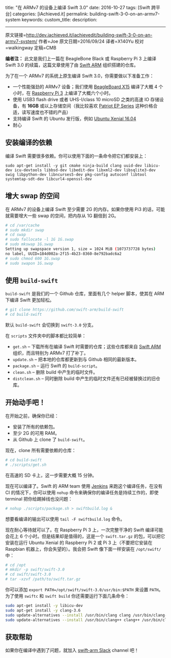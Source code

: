 title: "在 ARMv7 的设备上编译 Swift 3.0"
date: 2016-10-27
tags: [Swift 跨平台]
categories: [iAchieved.it]
permalink: building-swift-3-0-on-an-armv7-system
keywords: 
custom_title: 
description: 

---
原文链接=http://dev.iachieved.it/iachievedit/building-swift-3-0-on-an-armv7-system/
作者=Joe
原文日期=2016/09/24
译者=X140Yu
校对=walkingway
定稿=CMB

<!--此处开始正文-->

**编者注：** 此文是我们上一篇在 BeagleBone Black 或 Raspberry Pi 3 上编译 Swift 3.0 的续篇，这篇文章使用了由 [Swift ARM](https://github.com/swift-arm) 组织搭建的仓库。

为了在一个 ARMv7 的系统上原生编译 Swift 3.0，你需要做以下准备工作：

* 一个性能强劲的 ARMv7 设备；我们使用 [BeagleBoard X15](http://dev.iachieved.it/iachievedit/a-look-at-the-beagleboard-x15/) 编译了大概 4 个小时，在 [Raspberry Pi 3](https://www.raspberrypi.org/products/raspberry-pi-3-model-b/) 上编译了大概六个小时。
* 使用 USB3 flash drive 或者 UHS-I/class 10 microSD 之类的高速 IO 存储设备，有 **16GB** 或以上存储空间（我比较喜欢 [Patriot EP Series](https://www.amazon.com/Patriot-Performance-MicroSDHC-Class-10-Compliant/dp/B00KXO0M3I) 这种价格合适，读写速度也不错的产品）
* 支持编译 Swift 的 Ubuntu 发行版，例如 [Ubuntu Xenial 16.04](https://wiki.ubuntu.com/XenialXerus/ReleaseNotes)
* 耐心

<!--more-->

## 安装编译的依赖

编译 Swift 需要很多依赖。你可以使用下面的一条命令把它们都安装上：

`sudo apt-get install -y git cmake ninja-build clang uuid-dev libicu-dev icu-devtools libbsd-dev libedit-dev libxml2-dev libsqlite3-dev swig libpython-dev libncurses5-dev pkg-config autoconf libtool systemtap-sdt-dev libcurl4-openssl-dev`

## 增大 swap 的空间

在 ARMv7 的设备上编译 Swift 至少需要 2G 的内存。如果你使用 Pi3 的话，可能就需要增大一些 swap 的空间，把内存从 1G 翻倍到 2G。

```bash
# cd /var/cache
# sudo mkdir swap
# cd swap
# sudo fallocate -l 1G 1G.swap
# sudo mkswap 1G.swap
Setting up swapspace version 1, size = 1024 MiB (1073737728 bytes)
no label, UUID=184d002a-2f15-4b23-8360-8e792badc6a2
# sudo chmod 600 1G.swap
# sudo swapon 1G.swap
```

## 使用 `build-swift`

`build-swift` 是我们的一个 Github 仓库，里面有几个 helper 脚本，使其在 ARM 下编译 Swift 更加轻松。

```bash
# git clone https://github.com/swift-arm/build-swift
# cd build-swift
```

默认 `build-swift` 会切换到 `swift-3.0` 分支。

在 `scripts` 文件夹中的脚本都比较简单：

* `get.sh` – 下载所有在编译 Swift 时需要的仓库；这些仓库都来自 [Swift ARM](https://github.com/swift-arm/) 组织，而且特别为 ARMv7 打了补丁。
* `update.sh` – 把本地的仓库都更新到与 Github 相同的最新版本。
* `package.sh` – 运行 Swift 的 `build-script`。
* `clean.sh` – 删除 build 中产生的临时文件。
* `distclean.sh` – 同时删除 build 中产生的临时文件还有已经被替换过的旧仓库。

## 开始动手吧！

在开始之前，确保你已经：

* 安装了所有的依赖包。
* 至少 2G 的可用 RAM。
* 从 Github 上 clone 了 `build-swift`。

现在，clone 所有需要依赖的仓库：

```bash
# cd build-swift
# ./scripts/get.sh
```

在高速的 SD 卡上，这一步需要大概 15 分钟。

现在可以编译了。Swift 的 ARM team 使用 [Jenkins](https://jenkins.io/) 来跑这个编译任务，在没有 CI 的情况下，你可以使用 `nohup` 命令来确保你的编译任务是持续工作的，即使 terminal 把你给踢掉线也没问题：

```bash
# nohup ./scripts/package.sh > swiftbuild.log &
```

想要看编译的输出可以使用 `tail -F swiftbuild.log` 命令。

现在耐心等待就可以了。在 Raspberry Pi 3 上，一次完整干净的 Swift 编译可能会花上 6 个小时。但是结果却是值得的，这是一个 `swift.tar.gz` 的包，可以把它安装在运行 Ubuntu Xenial 的 Raspberry Pi 2 或 Pi 3 上（不要把它安装在 Raspbian 机器上，你会失望的）。我会把 Swift 像下面一样安装在 `/opt/swift/` 中：

 ```bash
# cd /opt
# mkdir -p swift/swift-3.0
# cd swift/swift-3.0
# tar -xzvf /path/to/swift.tar.gz
```

你可以添加 `export PATH=/opt/swift/swift-3.0/usr/bin:$PATH` 来设置 `PATH`。 为了使用 `swiftc` 和 `swift build` 你还需要运行下面几条命令：

```bash
sudo apt-get install -y libicu-dev
sudo apt-get install -y clang-3.6
sudo update-alternatives --install /usr/bin/clang clang /usr/bin/clang-3.6 100
sudo update-alternatives --install /usr/bin/clang++ clang++ /usr/bin/clang++-3.6 100
```

## 获取帮助
如果你在编译中遇到了问题，就加入 [swift-arm Slack](http://dev.iachieved.it:9909/) channel 吧！ 
